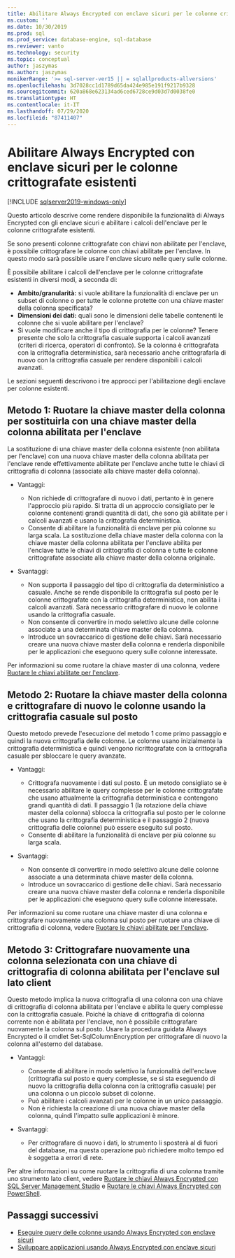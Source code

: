 ```yaml
---
title: Abilitare Always Encrypted con enclave sicuri per le colonne crittografate esistenti | Microsoft Docs
ms.custom: ''
ms.date: 10/30/2019
ms.prod: sql
ms.prod_service: database-engine, sql-database
ms.reviewer: vanto
ms.technology: security
ms.topic: conceptual
author: jaszymas
ms.author: jaszymas
monikerRange: '>= sql-server-ver15 || = sqlallproducts-allversions'
ms.openlocfilehash: 3d7028cc1d1789d65da424e985e191f9217b9328
ms.sourcegitcommit: 620a868e623134ad6ced6728ce9d03d7d0038fe0
ms.translationtype: HT
ms.contentlocale: it-IT
ms.lasthandoff: 07/29/2020
ms.locfileid: "87411407"
---
```

# <a name="enable-always-encrypted-with-secure-enclaves-for-existing-encrypted-columns"></a>Abilitare Always Encrypted con enclave sicuri per le colonne crittografate esistenti 
[!INCLUDE [sqlserver2019-windows-only](../../../includes/applies-to-version/sqlserver2019-windows-only.md)]

Questo articolo descrive come rendere disponibile la funzionalità di Always Encrypted con gli enclave sicuri e abilitare i calcoli dell'enclave per le colonne crittografate esistenti.  

Se sono presenti colonne crittografate con chiavi non abilitate per l'enclave, è possibile crittografare le colonne con chiavi abilitate per l'enclave. In questo modo sarà possibile usare l'enclave sicuro nelle query sulle colonne.

È possibile abilitare i calcoli dell'enclave per le colonne crittografate esistenti in diversi modi, a seconda di:

- **Ambito/granularità:** si vuole abilitare la funzionalità di enclave per un subset di colonne o per tutte le colonne protette con una chiave master della colonna specificata?
- **Dimensioni dei dati:** quali sono le dimensioni delle tabelle contenenti le colonne che si vuole abilitare per l'enclave?
- Si vuole modificare anche il tipo di crittografia per le colonne? Tenere presente che solo la crittografia casuale supporta i calcoli avanzati (criteri di ricerca, operatori di confronto). Se la colonna è crittografata con la crittografia deterministica, sarà necessario anche crittografarla di nuovo con la crittografia casuale per rendere disponibili i calcoli avanzati.

Le sezioni seguenti descrivono i tre approcci per l'abilitazione degli enclave per colonne esistenti.

## <a name="method-1-rotate-the-column-master-key-to-replace-it-with-an-enclave-enabled-column-master-key"></a>Metodo 1: Ruotare la chiave master della colonna per sostituirla con una chiave master della colonna abilitata per l'enclave
La sostituzione di una chiave master della colonna esistente (non abilitata per l'enclave) con una nuova chiave master della colonna abilitata per l'enclave rende effettivamente abilitate per l'enclave anche tutte le chiavi di crittografia di colonna (associate alla chiave master della colonna).

- Vantaggi:
  - Non richiede di crittografare di nuovo i dati, pertanto è in genere l'approccio più rapido. Si tratta di un approccio consigliato per le colonne contenenti grandi quantità di dati, che sono già abilitate per i calcoli avanzati e usano la crittografia deterministica.
  - Consente di abilitare la funzionalità di enclave per più colonne su larga scala. La sostituzione della chiave master della colonna con la chiave master della colonna abilitata per l'enclave abilita per l'enclave tutte le chiavi di crittografia di colonna e tutte le colonne crittografate associate alla chiave master della colonna originale.
  
- Svantaggi:
  - Non supporta il passaggio del tipo di crittografia da deterministico a casuale. Anche se rende disponibile la crittografia sul posto per le colonne crittografate con la crittografia deterministica, non abilita i calcoli avanzati. Sarà necessario crittografare di nuovo le colonne usando la crittografia casuale.
  - Non consente di convertire in modo selettivo alcune delle colonne associate a una determinata chiave master della colonna.
  - Introduce un sovraccarico di gestione delle chiavi. Sarà necessario creare una nuova chiave master della colonna e renderla disponibile per le applicazioni che eseguono query sulle colonne interessate.

Per informazioni su come ruotare la chiave master di una colonna, vedere [Ruotare le chiavi abilitate per l'enclave](always-encrypted-enclaves-rotate-keys.md).

## <a name="method-2-rotate-the-column-master-key-and-re-encrypt-columns-using-randomized-encryption-in-place"></a>Metodo 2: Ruotare la chiave master della colonna e crittografare di nuovo le colonne usando la crittografia casuale sul posto
Questo metodo prevede l'esecuzione del metodo 1 come primo passaggio e quindi la nuova crittografia delle colonne. Le colonne usano inizialmente la crittografia deterministica e quindi vengono ricrittografate con la crittografia casuale per sbloccare le query avanzate.

- Vantaggi:
  - Crittografa nuovamente i dati sul posto. È un metodo consigliato se è necessario abilitare le query complesse per le colonne crittografate che usano attualmente la crittografia deterministica e contengono grandi quantità di dati. Il passaggio 1 (la rotazione della chiave master della colonna) sblocca la crittografia sul posto per le colonne che usano la crittografia deterministica e il passaggio 2 (nuova crittografia delle colonne) può essere eseguito sul posto.
  - Consente di abilitare la funzionalità di enclave per più colonne su larga scala.
  
- Svantaggi:
  - Non consente di convertire in modo selettivo alcune delle colonne associate a una determinata chiave master della colonna.
  - Introduce un sovraccarico di gestione delle chiavi. Sarà necessario creare una nuova chiave master della colonna e renderla disponibile per le applicazioni che eseguono query sulle colonne interessate.

Per informazioni su come ruotare una chiave master di una colonna e crittografare nuovamente una colonna sul posto per ruotare una chiave di crittografia di colonna, vedere [Ruotare le chiavi abilitate per l'enclave](always-encrypted-enclaves-rotate-keys.md).

## <a name="method-3-re-encrypt-a-selected-column-with-an-enclave-enabled-column-encryption-key-on-the-client-side"></a>Metodo 3: Crittografare nuovamente una colonna selezionata con una chiave di crittografia di colonna abilitata per l'enclave sul lato client
Questo metodo implica la nuova crittografia di una colonna con una chiave di crittografia di colonna abilitata per l'enclave e abilita le query complesse con la crittografia casuale. Poiché la chiave di crittografia di colonna corrente non è abilitata per l'enclave, non è possibile crittografare nuovamente la colonna sul posto. Usare la procedura guidata Always Encrypted o il cmdlet Set-SqlColumnEncryption per crittografare di nuovo la colonna all'esterno del database.

- Vantaggi:
  - Consente di abilitare in modo selettivo la funzionalità dell'enclave (crittografia sul posto e query complesse, se si sta eseguendo di nuovo la crittografia della colonna con la crittografia casuale) per una colonna o un piccolo subset di colonne.
  - Può abilitare i calcoli avanzati per le colonne in un unico passaggio.
  - Non è richiesta la creazione di una nuova chiave master della colonna, quindi l'impatto sulle applicazioni è minore.
  
- Svantaggi:
  - Per crittografare di nuovo i dati, lo strumento li sposterà al di fuori del database, ma questa operazione può richiedere molto tempo ed è soggetta a errori di rete.

Per altre informazioni su come ruotare la crittografia di una colonna tramite uno strumento lato client, vedere [Ruotare le chiavi Always Encrypted con SQL Server Management Studio](rotate-always-encrypted-keys-using-ssms.md) e [Ruotare le chiavi Always Encrypted con PowerShell](rotate-always-encrypted-keys-using-powershell.md).

## <a name="next-steps"></a>Passaggi successivi
- [Eseguire query delle colonne usando Always Encrypted con enclave sicuri](always-encrypted-enclaves-query-columns.md)
- [Sviluppare applicazioni usando Always Encrypted con enclave sicuri](always-encrypted-enclaves-client-development.md)
